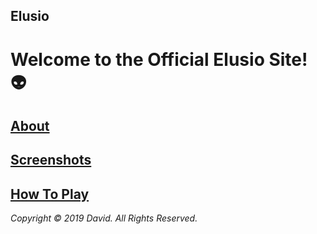 ## Elusio
# Welcome to the Official Elusio Site! 👽

## [About](https://github.com/DavoDC/Elusio/wiki/About)
## [Screenshots](https://github.com/DavoDC/Elusio/wiki/Screenshots)
## [How To Play](https://github.com/DavoDC/Elusio/wiki/How-To-Play)


_Copyright © 2019 David. All Rights Reserved._
